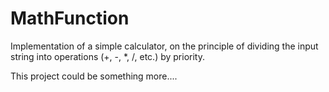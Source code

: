 # MathFunction
Implementation of a simple calculator, on the principle of dividing the input string into operations (+, -, *, /, etc.) by priority. 

This project could be something more....